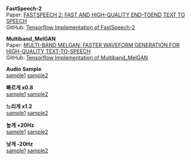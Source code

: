 **FastSpeech-2**  
Paper:   [FASTSPEECH 2: FAST AND HIGH-QUALITY END-TOEND TEXT TO SPEECH](https://arxiv.org/pdf/2006.04558.pdf)  
GitHub: [Tensorflow Implementation of FastSpeech-2](https://github.com/TensorSpeech/TensorFlowTTS/tree/master/examples/fastspeech2)  

**Multiband_MelGAN**  
Paper:   [MULTI-BAND MELGAN: FASTER WAVEFORM GENERATION FOR HIGH-QUALITY TEXT-TO-SPEECH](https://arxiv.org/pdf/2005.05106.pdf)  
GitHub: [Tensorflow Implementation of Multiband_MelGAN](https://github.com/TensorSpeech/TensorFlowTTS/tree/master/examples/multiband_melgan)  

**Audio Sample**  
[sample1](https://chkwon19.github.io/FastSpeech2_Multiband-MelGAN/32.wav)	[sample2](https://chkwon19.github.io/FastSpeech2_Multiband-MelGAN/32.wav)   

**빠르게 x0.8**  
[sample1](https://chkwon19.github.io/FastSpeech2_Multiband-MelGAN/32.wav)	[sample2](https://chkwon19.github.io/FastSpeech2_Multiband-MelGAN/32.wav)   

**느리게 x1.2**  
[sample1](https://chkwon19.github.io/FastSpeech2_Multiband-MelGAN/32.wav)	[sample2](https://chkwon19.github.io/FastSpeech2_Multiband-MelGAN/32.wav)   
  
**높게 +20Hz**  
[sample1](https://chkwon19.github.io/FastSpeech2_Multiband-MelGAN/32.wav)	[sample2](https://chkwon19.github.io/FastSpeech2_Multiband-MelGAN/32.wav)   

**낮게 -20Hz**  
[sample1](https://chkwon19.github.io/FastSpeech2_Multiband-MelGAN/32.wav)	[sample2](https://chkwon19.github.io/FastSpeech2_Multiband-MelGAN/32.wav)   




